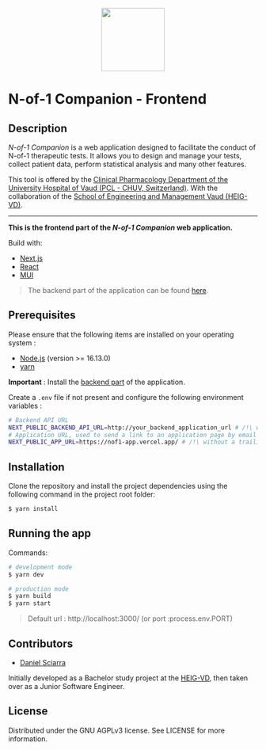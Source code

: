 <p align="center">
  <a href="https://nextjs.org">
    <img src="https://assets.vercel.com/image/upload/v1607554385/repositories/next-js/next-logo.png" height="128">
  </a>
</p>

# N-of-1 Companion - Frontend

## Description

*N-of-1 Companion* is a web application designed to facilitate the conduct of N-of-1 therapeutic tests. It allows you to design and manage your tests, collect patient data, perform statistical analysis and many other features. 

This tool is offered by the [Clinical Pharmacology Department of the University Hospital of Vaud (PCL - CHUV, Switzerland)](https://www.chuv.ch/fr/pcl/pcl-home/). 
With the collaboration of the [School of Engineering and Management Vaud (HEIG-VD)](https://heig-vd.ch).

___

**This is the frontend part of the *N-of-1 Companion* web application.**

Build with:
- [Next.js](https://nextjs.org/)
- [React](https://reactjs.org/)
- [MUI](https://mui.com/)

> The backend part of the application can be found [here][nof1Companion-backend-repo].

## Prerequisites

Please ensure that the following items are installed on your operating system : 
- [Node.js](https://nodejs.org/en/download/) (version >= 16.13.0)
- [yarn](https://docs.npmjs.com/downloading-and-installing-node-js-and-npm)

**Important** : Install the [backend part][nof1Companion-backend-repo] of the application.

Create a `.env` file if not present and configure the following environment variables :

```bash
# Backend API URL
NEXT_PUBLIC_BACKEND_API_URL=http://your_backend_application_url # /!\ without a trailing /
# Application URL, used to send a link to an application page by email
NEXT_PUBLIC_APP_URL=https://nof1-app.vercel.app/ # /!\ without a trailing /
```

## Installation

Clone the repository and install the project dependencies using the following command in the project root folder:

```bash
$ yarn install
```

## Running the app

Commands:

```bash
# development mode
$ yarn dev

# production mode
$ yarn build
$ yarn start
```

> Default url : http://localhost:3000/ (or port :process.env.PORT)

## Contributors

- [Daniel Sciarra](https://github.com/DS-Daniel/)

Initially developed as a Bachelor study project at the [HEIG-VD]((https://heig-vd.ch)), then taken over as a Junior Software Engineer.

## License

Distributed under the GNU AGPLv3 license. See LICENSE for more information.

<!-- MARKDOWN LINKS -->
[nof1Companion-backend-repo]: https://github.com/CHUV-PCL/Nof1-companion-backend
